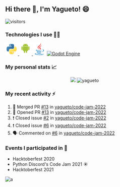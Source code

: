 ## Hi there 👋, I'm Yagueto! 😄


![visitors](https://visitor-badge-reloaded.herokuapp.com/badge?page_id=yagueto_fina&style=for-the-badge)

### Technologies I use 👨‍💻

<p align="left"> 
<a href="https://www.python.org" target="_blank"><img src="https://raw.githubusercontent.com/devicons/devicon/master/icons/python/python-original.svg" alt="python" width="40" height="40"/> </a> 
<a href="https://developer.android.com" target="_blank"> <img src="https://raw.githubusercontent.com/devicons/devicon/master/icons/android/android-original-wordmark.svg" alt="android" width="40" height="40"/> </a>
<a href="https://www.java.com" target="_blank"><img src="https://raw.githubusercontent.com/devicons/devicon/master/icons/java/java-original.svg" alt="java" width="40" height="40"/></a>
<a href="https://www.godotengine.org" target="_blank"><img src="https://cdn.jsdelivr.net/gh/devicons/devicon/icons/godot/godot-original.svg" alt="Godot Engine" width="40" height="40"/> </a>

### My personal stats 📈
<div align="center"> 
  <a>
    <img src=https://github-readme-stats.vercel.app/api?username=yagueto&count_private=true&show_icons=true width=50%></img>
  </a>
  <img src="https://github-readme-streak-stats.herokuapp.com/?user=yagueto" alt="yagueto" width=49% />
</div>


### My recent activity ⚡

  <!--START_SECTION:activity-->
1. 🎉 Merged PR [#13](https://github.com/yagueto/code-jam-2022/pull/13) in [yagueto/code-jam-2022](https://github.com/yagueto/code-jam-2022)
2. 💪 Opened PR [#13](https://github.com/yagueto/code-jam-2022/pull/13) in [yagueto/code-jam-2022](https://github.com/yagueto/code-jam-2022)
3. ❗️ Closed issue [#2](https://github.com/yagueto/code-jam-2022/issues/2) in [yagueto/code-jam-2022](https://github.com/yagueto/code-jam-2022)
4. ❗️ Closed issue [#6](https://github.com/yagueto/code-jam-2022/issues/6) in [yagueto/code-jam-2022](https://github.com/yagueto/code-jam-2022)
5. 🗣 Commented on [#6](https://github.com/yagueto/code-jam-2022/issues/6) in [yagueto/code-jam-2022](https://github.com/yagueto/code-jam-2022)
  <!--END_SECTION:activity-->
  

### Events I participated in 📆

- Hacktoberfest 2020
- Python Discord's Code Jam 2021 ☀️
- Hacktoberfest 2021

![a](https://api.countapi.xyz/hit/yaguetogithub/profile?img)
